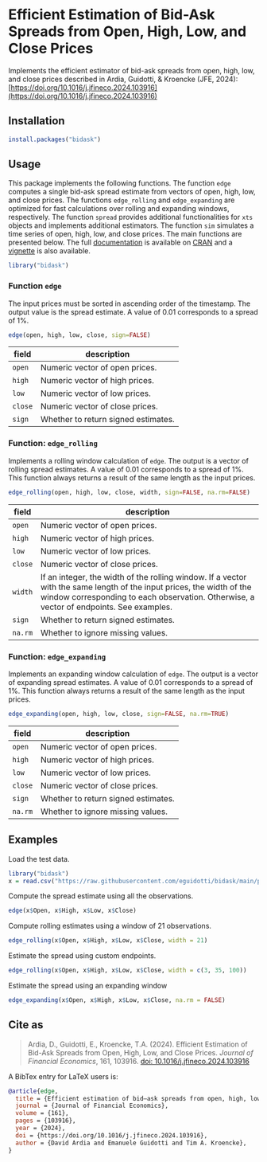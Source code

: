# Efficient Estimation of Bid-Ask Spreads from Open, High, Low, and Close Prices

Implements the efficient estimator of bid-ask spreads from open, high, low, and close prices described in Ardia, Guidotti, & Kroencke (JFE, 2024): [https://doi.org/10.1016/j.jfineco.2024.103916](https://doi.org/10.1016/j.jfineco.2024.103916)

## Installation

```R
install.packages("bidask")
```

## Usage

This package implements the following functions. The function `edge` computes a single bid-ask spread estimate from vectors of open, high, low, and close prices. The functions `edge_rolling` and `edge_expanding` are optimized for fast calculations over rolling and expanding windows, respectively. The function `spread` provides additional functionalities for `xts` objects and implements additional estimators. The function `sim` simulates a time series of open, high, low, and close prices. The main functions are presented below. The full [documentation](https://CRAN.R-project.org/package=bidask/bidask.pdf) is available on [CRAN](https://cran.r-project.org/package=bidask) and a [vignette](https://cran.r-project.org/package=bidask/vignettes/bidask.html) is also available.

```R
library("bidask")
```

### Function `edge`

The input prices must be sorted in ascending order of the timestamp. The output value is the spread estimate. A value of 0.01 corresponds to a spread of 1%.

```R
edge(open, high, low, close, sign=FALSE)
```

| field   | description                         |
| ------- | ----------------------------------- |
| `open`  | Numeric vector of open prices.      |
| `high`  | Numeric vector of high prices.      |
| `low`   | Numeric vector of low prices.       |
| `close` | Numeric vector of close prices.     |
| `sign`  | Whether to return signed estimates. |

### Function: `edge_rolling`

Implements a rolling window calculation of `edge`. The output is a vector of rolling spread estimates. A value of 0.01 corresponds to a spread of 1%. This function always returns a result of the same length as the input prices. 

```R
edge_rolling(open, high, low, close, width, sign=FALSE, na.rm=FALSE)
```

| field   | description                                                  |
| ------- | ------------------------------------------------------------ |
| `open`  | Numeric vector of open prices.                               |
| `high`  | Numeric vector of high prices.                               |
| `low`   | Numeric vector of low prices.                                |
| `close` | Numeric vector of close prices.                              |
| `width` | If an integer, the width of the rolling window. If a vector with the same length of the input prices, the width of the window corresponding to each observation. Otherwise, a vector of endpoints. See examples. |
| `sign`  | Whether to return signed estimates.                          |
| `na.rm` | Whether to ignore missing values.                            |

### Function: `edge_expanding`

Implements an expanding window calculation of `edge`. The output is a vector of expanding spread estimates. A value of 0.01 corresponds to a spread of 1%. This function always returns a result of the same length as the input prices. 

```R
edge_expanding(open, high, low, close, sign=FALSE, na.rm=TRUE)
```

| field   | description                         |
| ------- | ----------------------------------- |
| `open`  | Numeric vector of open prices.      |
| `high`  | Numeric vector of high prices.      |
| `low`   | Numeric vector of low prices.       |
| `close` | Numeric vector of close prices.     |
| `sign`  | Whether to return signed estimates. |
| `na.rm` | Whether to ignore missing values.   |

## Examples

Load the test data.

```R
library("bidask")
x = read.csv("https://raw.githubusercontent.com/eguidotti/bidask/main/pseudocode/ohlc.csv")
```

Compute the spread estimate using all the observations.

```R
edge(x$Open, x$High, x$Low, x$Close)
```

Compute rolling estimates using a window of 21 observations.

```R
edge_rolling(x$Open, x$High, x$Low, x$Close, width = 21)
```

Estimate the spread using custom endpoints.

```R
edge_rolling(x$Open, x$High, x$Low, x$Close, width = c(3, 35, 100))
```

Estimate the spread using an expanding window

```R
edge_expanding(x$Open, x$High, x$Low, x$Close, na.rm = FALSE)
```

## Cite as

> Ardia, D., Guidotti, E., Kroencke, T.A. (2024). Efficient Estimation of Bid-Ask Spreads from Open, High, Low, and Close Prices. *Journal of Financial Economics*, 161, 103916. [doi: 10.1016/j.jfineco.2024.103916](https://doi.org/10.1016/j.jfineco.2024.103916)

A BibTex  entry for LaTeX users is:

```bibtex
@article{edge,
  title = {Efficient estimation of bid–ask spreads from open, high, low, and close prices},
  journal = {Journal of Financial Economics},
  volume = {161},
  pages = {103916},
  year = {2024},
  doi = {https://doi.org/10.1016/j.jfineco.2024.103916},
  author = {David Ardia and Emanuele Guidotti and Tim A. Kroencke},
}
```

